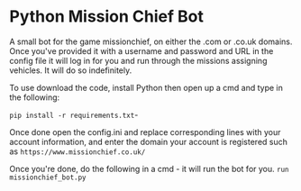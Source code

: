 # Python Mission Chief Bot
A small bot for the game missionchief, on either the .com or .co.uk domains. Once you've provided it with a username and password and URL in the config file it will log in for you and run through the missions assigning vehicles. It will do so indefinitely.

To use download the code, install Python then open up a cmd and type in the following:

`pip install -r requirements.txt`-


Once done open the config.ini and replace corresponding lines with your account information, and enter the domain your account is registered such as `https://www.missionchief.co.uk/`

Once you're done, do the following in a cmd - it will run the bot for you.
`run missionchief_bot.py`
